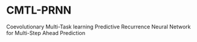 # CMTL-PRNN
Coevolutionary Multi-Task learning Predictive Recurrence Neural Network for Multi-Step Ahead Prediction
